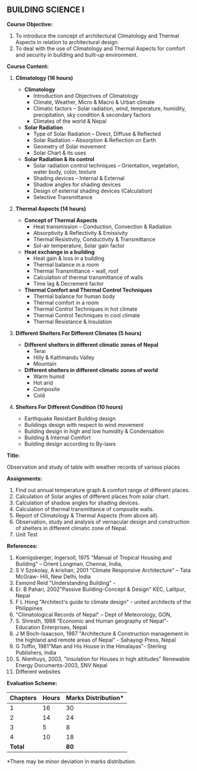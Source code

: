 ## BUILDING SCIENCE I

**Course Objective:**

1. To introduce the concept of architectural Climatology and Thermal Aspects in relation to architectural design.
2. To deal with the use of Climatology and Thermal Aspects for comfort and security in building and built-up environment.

**Course Content:**

1. **Climatology (16 hours)**
    * **Climatology**
        * Introduction and Objectives of Climatology
        * Climate, Weather, Micro & Macro & Urban climate
        * Climatic factors – Solar radiation, wind, temperature, humidity, precipitation, sky condition & secondary factors
        * Climates of the world & Nepal
    * **Solar Radiation**
        * Type of Solar Radiation – Direct, Diffuse & Reflected
        * Solar Radiation – Absorption & Reflection on Earth
        * Geometry of Solar movement
        * Solar Chart & its uses
    * **Solar Radiation & its control**
        * Solar radiation control techniques – Orientation, vegetation, water body, color, texture
        * Shading devices – Internal & External
        * Shadow angles for shading devices
        * Design of external shading devices (Calculation)
        * Selective Transmittance

2. **Thermal Aspects (14 hours)**
    * **Concept of Thermal Aspects**
        * Heat transmission – Conduction, Convection & Radiation
        * Absorptivity & Reflectivity & Emissivity
        * Thermal Resistivity, Conductivity & Transmittance
        * Sol-air temperature, Solar gain factor
    * **Heat exchange in a building**
        * Heat gain & loss in a building
        * Thermal balance in a room
        * Thermal Transmittance – wall, roof
        * Calculation of thermal transmittance of walls
        * Time lag & Decrement factor
    * **Thermal Comfort and Thermal Control Techniques**
        * Thermal balance for human body
        * Thermal comfort in a room
        * Thermal Control Techniques in hot climate
        * Thermal Control Techniques in cool climate
        * Thermal Resistance & Insulation

3. **Different Shelters For Different Climates (5 hours)**
    * **Different shelters in different climatic zones of Nepal**
        * Terai
        * Hilly & Kathmandu Valley
        * Mountain
    * **Different shelters in different climatic zones of world**
        * Warm humid
        * Hot arid
        * Composite
        * Cold

4. **Shelters For Different Condition (10 hours)**
    * Earthquake Resistant Building design
    * Buildings design with respect to wind movement
    * Building design in high and low humidity & Condensation
    * Building & Internal Comfort
    * Building design according to By-laws

**Title:**

Observation and study of table with weather records of various places

**Assignments:**

1. Find out annual temperature graph & comfort range of different places.
2. Calculation of Solar angles of different places from solar chart.
3. Calculation of shadow angles for shading devices.
4. Calculation of thermal transmittance of composite walls.
5. Report of Climatology & Thermal Aspects (from above all).
6. Observation, study and analysis of vernacular design and construction of shelters in different climatic zone of Nepal.
7. Unit Test

**References:**

1. Koenigsberger, Ingersoll, 1975 "Manual of Tropical Housing and Building" – Orient Longman, Chennai, India,
2. S V Szokolay, A krishan, 2001 "Climate Responsive Architecture" – Tata McGraw- Hill, New Delhi, India
3. Esmond Reid "Understanding Building" -
4. Er. B Pahari, 2002"Passive Building-Concept & Design" KEC, Lalitpur, Nepal
5. F L Hong "Architect's guide to climate design" - united architects of the Philippines
6. "Climatological Records of Nepal" – Dept of Meteorology, GON,
7. S. Shresth, 1988 "Economic and Human geography of Nepal"- Education Enterprises, Nepal
8. J M Boch-Isaacson, 1987 "Architecture & Construction management in the highland and remote areas of Nepal" - Sahayogi Press, Nepal
9. G Toffin, 1981"Man and His House in the Himalayas"- Sterling Publishers, India
10. S. Nienhuys, 2003, "Insulation for Houses in high altitudes" Renewable Energy Documents-2003, SNV Nepal
11. Different websites

**Evaluation Scheme:**

| Chapters | Hours | Marks Distribution* |
|---|---|---|
| 1 | 16 | 30 |
| 2 | 14 | 24 |
| 3 | 5 | 8 |
| 4 | 10 | 18 |
| **Total** | **&nbsp;** | **80** |

*There may be minor deviation in marks distribution.